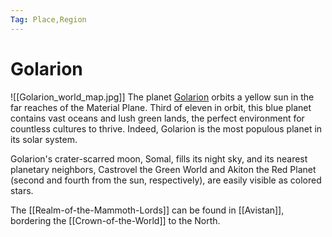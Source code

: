 ```yaml
---
Tag: Place,Region
---
```

# Golarion
![[Golarion_world_map.jpg]]
The planet [Golarion](https://pathfinderwiki.com/wiki/Golarion) orbits a yellow sun in the far reaches of the Material Plane. Third of eleven in orbit, this blue planet contains vast oceans and lush green lands, the perfect environment for countless cultures to thrive. Indeed, Golarion is the most populous planet in its solar system.

Golarion's crater-scarred moon, Somal, fills its night sky, and its nearest planetary neighbors, Castrovel the Green World and Akiton the Red Planet (second and fourth from the sun, respectively), are easily visible as colored stars.

The [[Realm-of-the-Mammoth-Lords]] can be found in [[Avistan]], bordering the [[Crown-of-the-World]] to the North. 
